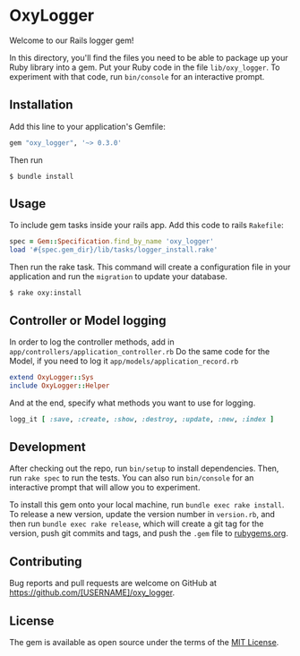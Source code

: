 # OxyLogger

Welcome to our Rails logger gem!
  
In this directory, you'll find the files you need to be able to package up your Ruby library into a gem. Put your Ruby code in the file `lib/oxy_logger`. To experiment with that code, run `bin/console` for an interactive prompt.

## Installation

Add this line to your application's Gemfile:

```ruby
gem "oxy_logger", '~> 0.3.0'
```

Then run 
    
    $ bundle install

## Usage

To include gem tasks inside your rails app.
Add this code to rails `Rakefile`:

```ruby
spec = Gem::Specification.find_by_name 'oxy_logger'
load '#{spec.gem_dir}/lib/tasks/logger_install.rake'
```

Then run the rake task.
This command will create a configuration file in your application and run the `migration` to update your database.

    $ rake oxy:install

## Controller or Model logging

In order to log the controller methods, add in `app/controllers/application_controller.rb`
Do the same code for the Model, if you need to log it `app/models/application_record.rb`

```ruby
extend OxyLogger::Sys
include OxyLogger::Helper
```

And at the end, specify what methods you want to use for logging.
```ruby
logg_it [ :save, :create, :show, :destroy, :update, :new, :index ]
```

## Development

After checking out the repo, run `bin/setup` to install dependencies. Then, run `rake spec` to run the tests. You can also run `bin/console` for an interactive prompt that will allow you to experiment.

To install this gem onto your local machine, run `bundle exec rake install`. To release a new version, update the version number in `version.rb`, and then run `bundle exec rake release`, which will create a git tag for the version, push git commits and tags, and push the `.gem` file to [rubygems.org](https://rubygems.org).

## Contributing

Bug reports and pull requests are welcome on GitHub at https://github.com/[USERNAME]/oxy_logger.

## License

The gem is available as open source under the terms of the [MIT License](http://opensource.org/licenses/MIT).
